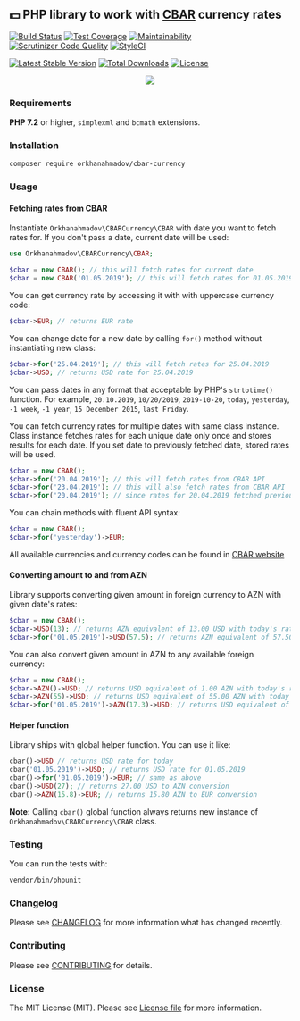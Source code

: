 ## :dollar: PHP library to work with [CBAR](https://www.cbar.az/home?language=en) currency rates

[![Build Status](https://travis-ci.org/orkhanahmadov/cbar-currency.svg?branch=master)](https://travis-ci.org/orkhanahmadov/cbar-currency)
[![Test Coverage](https://api.codeclimate.com/v1/badges/d5cf2c42b3f6febb6a29/test_coverage)](https://codeclimate.com/github/orkhanahmadov/cbar-currency/test_coverage)
[![Maintainability](https://api.codeclimate.com/v1/badges/d5cf2c42b3f6febb6a29/maintainability)](https://codeclimate.com/github/orkhanahmadov/cbar-currency/maintainability)
[![Scrutinizer Code Quality](https://scrutinizer-ci.com/g/orkhanahmadov/cbar-currency/badges/quality-score.png?b=master)](https://scrutinizer-ci.com/g/orkhanahmadov/cbar-currency/?branch=master)
[![StyleCI](https://github.styleci.io/repos/184592322/shield?branch=master)](https://github.styleci.io/repos/184592322)

[![Latest Stable Version](https://poser.pugx.org/orkhanahmadov/cbar-currency/version)](https://packagist.org/packages/orkhanahmadov/cbar-currency)
[![Total Downloads](https://poser.pugx.org/orkhanahmadov/cbar-currency/downloads)](https://packagist.org/packages/orkhanahmadov/cbar-currency)
[![License](https://poser.pugx.org/orkhanahmadov/cbar-currency/license)](https://packagist.org/packages/orkhanahmadov/cbar-currency)

<p align="center">
<img src="https://raw.githubusercontent.com/orkhanahmadov/cbar-currency/master/screenshot.png" />
</p>

### Requirements

**PHP 7.2** or higher, ``simplexml`` and ``bcmath`` extensions.

### Installation

```bash
composer require orkhanahmadov/cbar-currency
```

### Usage

#### Fetching rates from CBAR

Instantiate ``Orkhanahmadov\CBARCurrency\CBAR`` with date you want to fetch rates for. If you don't pass a date, current date will be used:

```php
use Orkhanahmadov\CBARCurrency\CBAR;

$cbar = new CBAR(); // this will fetch rates for current date
$cbar = new CBAR('01.05.2019'); // this will fetch rates for 01.05.2019
```

You can get currency rate by accessing it with with uppercase currency code:

```php
$cbar->EUR; // returns EUR rate
```

You can change date for a new date by calling ``for()`` method without instantiating new class:

```php
$cbar->for('25.04.2019'); // this will fetch rates for 25.04.2019
$cbar->USD; // returns USD rate for 25.04.2019
```

You can pass dates in any format that acceptable by PHP's ``strtotime()`` function.
For example, ``20.10.2019``, ``10/20/2019``, ``2019-10-20``, ``today``, ``yesterday``, ``-1 week``, ``-1 year``, ``15 December 2015``, ``last Friday``.

You can fetch currency rates for multiple dates with same class instance.
Class instance fetches rates for each unique date only once and stores results for each date.
If you set date to previously fetched date, stored rates will be used.

```php
$cbar = new CBAR();
$cbar->for('20.04.2019'); // this will fetch rates from CBAR API
$cbar->for('23.04.2019'); // this will also fetch rates from CBAR API
$cbar->for('20.04.2019'); // since rates for 20.04.2019 fetched previously stored rates will be used instead of fetching rates for same day again
```

You can chain methods with fluent API syntax:

```php
$cbar = new CBAR();
$cbar->for('yesterday')->EUR;
```

All available currencies and currency codes can be found in [CBAR website](https://www.cbar.az/currency/rates?language=en)

#### Converting amount to and from AZN

Library supports converting given amount in foreign currency to AZN with given date's rates:

```php
$cbar = new CBAR();
$cbar->USD(13); // returns AZN equivalent of 13.00 USD with today's rates
$cbar->for('01.05.2019')->USD(57.5); // returns AZN equivalent of 57.50 USD with 01.05.2019 rates
```

You can also convert given amount in AZN to any available foreign currency:

```php
$cbar = new CBAR();
$cbar->AZN()->USD; // returns USD equivalent of 1.00 AZN with today's rates
$cbar->AZN(55)->USD; // returns USD equivalent of 55.00 AZN with today's rates
$cbar->for('01.05.2019')->AZN(17.3)->USD; // returns USD equivalent of 17.30 AZN with 01.05.2019 rates
```

#### Helper function

Library ships with global helper function. You can use it like:

```php
cbar()->USD // returns USD rate for today
cbar('01.05.2019')->USD; // returns USD rate for 01.05.2019
cbar()->for('01.05.2019')->EUR; // same as above
cbar()->USD(27); // returns 27.00 USD to AZN conversion
cbar()->AZN(15.8)->EUR; // returns 15.80 AZN to EUR conversion
```

**Note:** Calling ``cbar()`` global function always returns new instance of ``Orkhanahmadov\CBARCurrency\CBAR`` class.

### Testing
You can run the tests with:

```bash
vendor/bin/phpunit
```

### Changelog
Please see [CHANGELOG](https://github.com/orkhanahmadov/cbar-currency/blob/master/CHANGELOG.md) for more information what has changed recently.

### Contributing
Please see [CONTRIBUTING](https://github.com/orkhanahmadov/cbar-currency/blob/master/CONTRIBUTING.md) for details.

### License
The MIT License (MIT). Please see [License file](https://github.com/orkhanahmadov/cbar-currency/blob/master/LICENSE.md) for more information.
